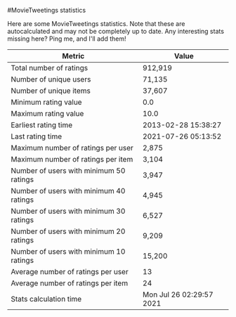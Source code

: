 #MovieTweetings statistics

Here are some MovieTweetings statistics. Note that these are autocalculated and may not be completely up to date. Any interesting stats missing here? Ping me, and I'll add them!

Metric | Value
--- | ---
Total number of ratings                 | 912,919
Number of unique users                  | 71,135
Number of unique items                  | 37,607
Minimum rating value                    | 0.0
Maximum rating value                    | 10.0
Earliest rating time                    | 2013-02-28 15:38:27
Last rating time                        | 2021-07-26 05:13:52
Maximum number of ratings per user      | 2,875
Maximum number of ratings per item      | 3,104
Number of users with minimum 50 ratings | 3,947
Number of users with minimum 40 ratings | 4,945
Number of users with minimum 30 ratings | 6,527
Number of users with minimum 20 ratings | 9,209
Number of users with minimum 10 ratings | 15,200
Average number of ratings per user      | 13
Average number of ratings per item      | 24
Stats calculation time                  | Mon Jul 26 02:29:57 2021


